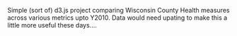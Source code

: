 Simple (sort of) d3.js project comparing Wisconsin County Health measures across various metrics upto Y2010. Data would need upating to make this a little more useful these days....
